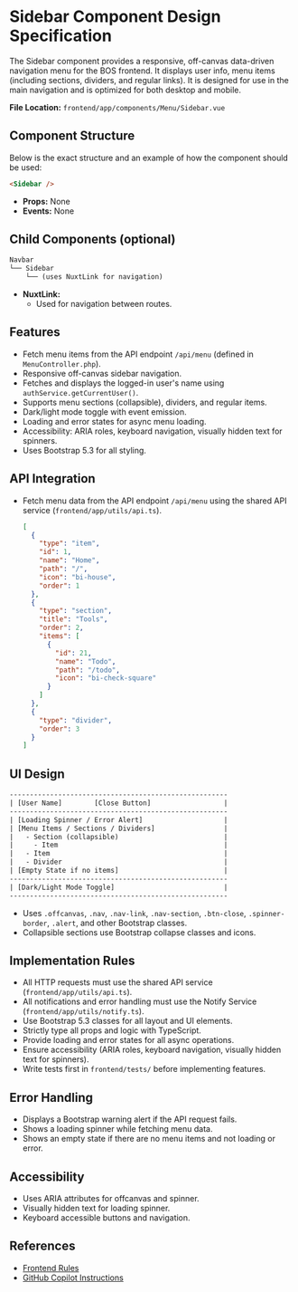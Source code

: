 # Sidebar Component Design Specification

The Sidebar component provides a responsive, off-canvas data-driven navigation menu for the BOS frontend. It displays user info, menu items (including sections, dividers, and regular links). It is designed for use in the main navigation and is optimized for both desktop and mobile.

**File Location:** `frontend/app/components/Menu/Sidebar.vue`

## Component Structure

Below is the exact structure and an example of how the component should be used:

```html
<Sidebar />
```

- **Props:** None
- **Events:** None

## Child Components (optional)

```txt
Navbar
└── Sidebar
    └── (uses NuxtLink for navigation)
```

- **NuxtLink:**
  - Used for navigation between routes.

## Features

- Fetch menu items from the API endpoint `/api/menu` (defined in `MenuController.php`).
- Responsive off-canvas sidebar navigation.
- Fetches and displays the logged-in user's name using `authService.getCurrentUser()`.
- Supports menu sections (collapsible), dividers, and regular items.
- Dark/light mode toggle with event emission.
- Loading and error states for async menu loading.
- Accessibility: ARIA roles, keyboard navigation, visually hidden text for spinners.
- Uses Bootstrap 5.3 for all styling.

## API Integration

- Fetch menu data from the API endpoint `/api/menu` using the shared API service (`frontend/app/utils/api.ts`).

  ```json
  [
    {
      "type": "item",
      "id": 1,
      "name": "Home",
      "path": "/",
      "icon": "bi-house",
      "order": 1
    },
    {
      "type": "section",
      "title": "Tools",
      "order": 2,
      "items": [
        {
          "id": 21,
          "name": "Todo",
          "path": "/todo",
          "icon": "bi-check-square"
        }
      ]
    },
    {
      "type": "divider",
      "order": 3
    }
  ]
  ```

## UI Design

```txt
------------------------------------------------------
| [User Name]        [Close Button]                  |
------------------------------------------------------
| [Loading Spinner / Error Alert]                    |
| [Menu Items / Sections / Dividers]                 |
|   - Section (collapsible)                          |
|     - Item                                         |
|   - Item                                           |
|   - Divider                                        |
| [Empty State if no items]                          |
------------------------------------------------------
| [Dark/Light Mode Toggle]                           |
------------------------------------------------------
```

- Uses `.offcanvas`, `.nav`, `.nav-link`, `.nav-section`, `.btn-close`, `.spinner-border`, `.alert`, and other Bootstrap classes.
- Collapsible sections use Bootstrap collapse classes and icons.

## Implementation Rules

- All HTTP requests must use the shared API service (`frontend/app/utils/api.ts`).
- All notifications and error handling must use the Notify Service (`frontend/app/utils/notify.ts`).
- Use Bootstrap 5.3 classes for all layout and UI elements.
- Strictly type all props and logic with TypeScript.
- Provide loading and error states for all async operations.
- Ensure accessibility (ARIA roles, keyboard navigation, visually hidden text for spinners).
- Write tests first in `frontend/tests/` before implementing features.

## Error Handling

- Displays a Bootstrap warning alert if the API request fails.
- Shows a loading spinner while fetching menu data.
- Shows an empty state if there are no menu items and not loading or error.

## Accessibility

- Uses ARIA attributes for offcanvas and spinner.
- Visually hidden text for loading spinner.
- Keyboard accessible buttons and navigation.

## References

- [Frontend Rules](design/rules-app.md)
- [GitHub Copilot Instructions](.github/copilot-instructions.md)
